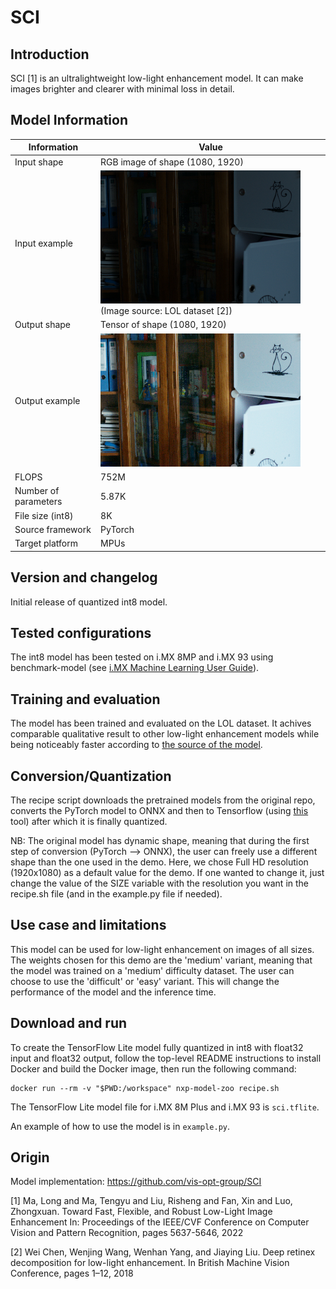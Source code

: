 # SCI

## Introduction

SCI [1] is an ultralightweight low-light enhancement model.
It can make images brighter and clearer with minimal loss in detail.

## Model Information

Information   | Value
---           | ---
Input shape   | RGB image of shape (1080, 1920)
Input example | <img src="example_input.png" width=320px> (Image source: LOL dataset [2])
Output shape  | Tensor of shape (1080, 1920)
Output example | <img src="example_output.png" width=320px>
FLOPS | 752M
Number of parameters | 5.87K
File size (int8) | 8K
Source framework | PyTorch
Target platform | MPUs

## Version and changelog

Initial release of quantized int8 model.

## Tested configurations

The int8 model has been tested on i.MX 8MP and i.MX 93 using benchmark-model (see [i.MX Machine Learning User Guide](https://www.nxp.com/docs/en/user-guide/IMX-MACHINE-LEARNING-UG.pdf)).

## Training and evaluation

The model has been trained and evaluated on the LOL dataset. It achives comparable qualitative result to other low-light enhancement models while being noticeably faster according to [the source of the model](https://github.com/vis-opt-group/SCI).

## Conversion/Quantization

The recipe script downloads the pretrained models from the original repo, converts the PyTorch model to ONNX and then to Tensorflow (using [this](https://github.com/PINTO0309/onnx2tf) tool) after which it is finally quantized.

NB: The original model has dynamic shape, meaning that during the first step of conversion (PyTorch --> ONNX), the user can freely use a different shape than the one used in the demo. Here, we chose Full HD resolution (1920x1080) as a default value for the demo. If one wanted to change it, just change the value of the SIZE variable with the resolution you want in the recipe.sh file (and in the example.py file if needed).

## Use case and limitations

This model can be used for low-light enhancement on  images of all sizes.
The weights chosen for this demo are the 'medium' variant, meaning that the model was trained on a 'medium' difficulty dataset. The user can choose to use the 'difficult' or 'easy' variant. This will change the performance of the model and the inference time.

## Download and run

To create the TensorFlow Lite model fully quantized in int8 with float32 input and float32 output, follow the top-level README instructions to install Docker and build the Docker image, then run the following command: 

    docker run --rm -v "$PWD:/workspace" nxp-model-zoo recipe.sh

The TensorFlow Lite model file for i.MX 8M Plus and i.MX 93 is `sci.tflite`.

An example of how to use the model is in `example.py`.

## Origin

Model implementation: https://github.com/vis-opt-group/SCI

[1] Ma, Long and Ma, Tengyu and Liu, Risheng and Fan, Xin and Luo, Zhongxuan. Toward Fast, Flexible, and Robust Low-Light Image Enhancement In: Proceedings of the IEEE/CVF Conference on Computer Vision and Pattern Recognition, pages 5637-5646, 2022

[2] Wei Chen, Wenjing Wang, Wenhan Yang, and Jiaying Liu. Deep retinex decomposition for low-light enhancement. In British Machine Vision Conference, pages 1–12, 2018
